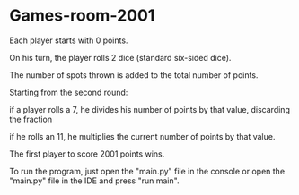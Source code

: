 # Games-room-2001

Each player starts with 0 points.

On his turn, the player rolls 2 dice (standard six-sided dice).

The number of spots thrown is added to the total number of points.

Starting from the second round:

if a player rolls a 7, he divides his number of points by that value, discarding the fraction

if he rolls an 11, he multiplies the current number of points by that value.

The first player to score 2001 points wins.

To run the program, just open the "main.py" file in the console or open the "main.py" file in the IDE and press "run main".
